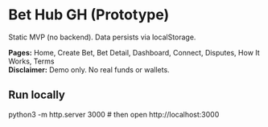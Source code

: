 # Bet Hub GH (Prototype)
Static MVP (no backend). Data persists via localStorage.

**Pages:** Home, Create Bet, Bet Detail, Dashboard, Connect, Disputes, How It Works, Terms  
**Disclaimer:** Demo only. No real funds or wallets.

## Run locally
python3 -m http.server 3000  # then open http://localhost:3000
